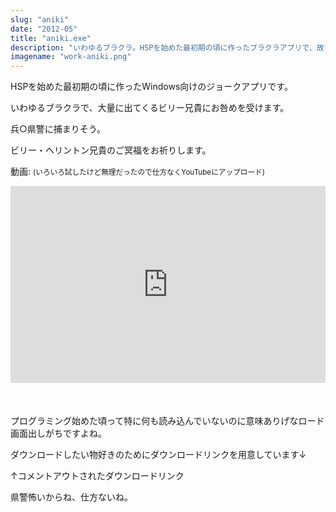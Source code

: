 ```yaml
---
slug: "aniki"
date: "2012-05"
title: "aniki.exe"
description: "いわゆるブラクラ。HSPを始めた最初期の頃に作ったブラクラアプリで、故ビリー兄貴が大量に現れます。"
imagename: "work-aniki.png"
---
```


HSPを始めた最初期の頃に作ったWindows向けのジョークアプリです。

いわゆるブラクラで、大量に出てくるビリー兄貴にお咎めを受けます。

兵○県警に捕まりそう。

ビリー・ヘリントン兄貴のご冥福をお祈りします。

動画: <small>(いろいろ試したけど無理だったので仕方なくYouTubeにアップロード)</small>

<div style="position: relative; width: 100%; height: 0; padding-bottom: 62.5%; overflow: hidden; margin-bottom: 50px;" >
    <iframe src="https://www.youtube.com/embed/qdcROINsXXQ" frameborder="0" allow="accelerometer; autoplay; encrypted-media; gyroscope; picture-in-picture" allowfullscreen style="width: 100%; height: 100%; position: absolute; top: 0; left: 0;"></iframe>
</div>

プログラミング始めた頃って特に何も読み込んでいないのに意味ありげなロード画面出しがちですよね。

ダウンロードしたい物好きのためにダウンロードリンクを用意しています↓
<!--<a href="https://nnyapi.iciclize.net/uploads/282a604574e0407db5d78832a704140d.exe">ダウンロード - aniki.exe</a>-->
↑コメントアウトされたダウンロードリンク

県警怖いからね、仕方ないね。
